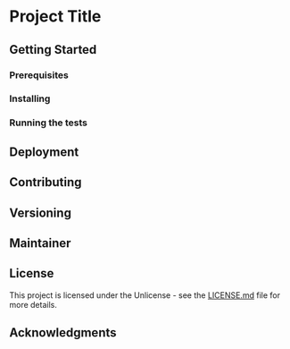# Project Title



## Getting Started



### Prerequisites



### Installing



### Running the tests



## Deployment



## Contributing



## Versioning



## Maintainer



## License

This project is licensed under the Unlicense - see the [LICENSE.md](LICENSE.md)
file for more details.

## Acknowledgments



